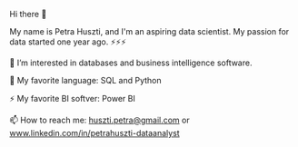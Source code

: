 Hi there 👋 

My name is Petra Huszti, and I'm an aspiring data scientist. My passion for data started one year ago. ⚡⚡⚡

👀 I’m interested in databases and business intelligence software.

🌱 My favorite language: SQL and Python

⚡ My favorite BI softver: Power BI

📫 How to reach me: huszti.petra@gmail.com or www.linkedin.com/in/petrahuszti-dataanalyst


<!---
hupraah/hupraah is a ✨ special ✨ repository because its `README.md` (this file) appears on your GitHub profile.
You can click the Preview link to take a look at your changes.
--->
